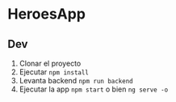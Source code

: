 # HeroesApp

## Dev
1. Clonar el proyecto
2. Ejecutar ```npm install```
3. Levanta backend ```npm run backend```
4. Ejecutar la app ```npm start``` o bien  ```ng serve -o```